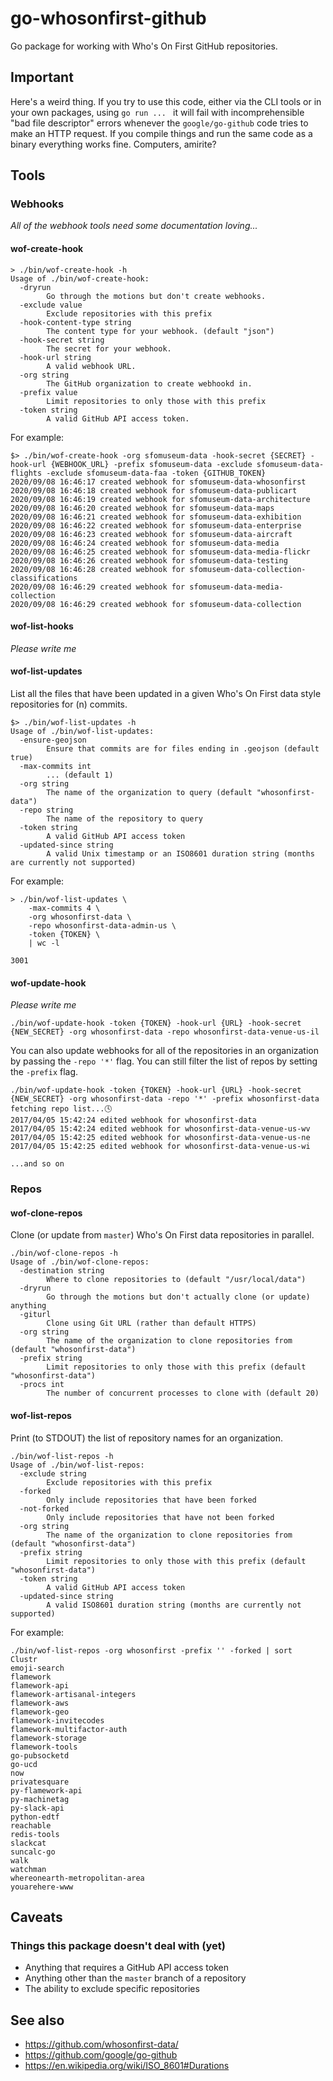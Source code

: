 # go-whosonfirst-github

Go package for working with Who's On First GitHub repositories.

## Important

Here's a weird thing. If you try to use this code, either via the CLI tools or in your own packages, using `go run ... ` it will fail with incomprehensible "bad file descriptor" errors whenever the `google/go-github` code tries to make an HTTP request. If you compile things and run the same code as a binary everything works fine. Computers, amirite?

## Tools

### Webhooks

_All of the webhook tools need some documentation loving..._

#### wof-create-hook

```
> ./bin/wof-create-hook -h
Usage of ./bin/wof-create-hook:
  -dryrun
    	Go through the motions but don't create webhooks.
  -exclude value
    	Exclude repositories with this prefix
  -hook-content-type string
    	The content type for your webhook. (default "json")
  -hook-secret string
    	The secret for your webhook.
  -hook-url string
    	A valid webhook URL.
  -org string
    	The GitHub organization to create webhookd in.
  -prefix value
    	Limit repositories to only those with this prefix
  -token string
    	A valid GitHub API access token.
```

For example:

```
$> ./bin/wof-create-hook -org sfomuseum-data -hook-secret {SECRET} -hook-url {WEBHOOK_URL} -prefix sfomuseum-data -exclude sfomuseum-data-flights -exclude sfomuseum-data-faa -token {GITHUB_TOKEN}
2020/09/08 16:46:17 created webhook for sfomuseum-data-whosonfirst
2020/09/08 16:46:18 created webhook for sfomuseum-data-publicart
2020/09/08 16:46:19 created webhook for sfomuseum-data-architecture
2020/09/08 16:46:20 created webhook for sfomuseum-data-maps
2020/09/08 16:46:21 created webhook for sfomuseum-data-exhibition
2020/09/08 16:46:22 created webhook for sfomuseum-data-enterprise
2020/09/08 16:46:23 created webhook for sfomuseum-data-aircraft
2020/09/08 16:46:24 created webhook for sfomuseum-data-media
2020/09/08 16:46:25 created webhook for sfomuseum-data-media-flickr
2020/09/08 16:46:26 created webhook for sfomuseum-data-testing
2020/09/08 16:46:28 created webhook for sfomuseum-data-collection-classifications
2020/09/08 16:46:29 created webhook for sfomuseum-data-media-collection
2020/09/08 16:46:29 created webhook for sfomuseum-data-collection
```

#### wof-list-hooks

_Please write me_

#### wof-list-updates

List all the files that have been updated in a given Who's On First data style repositories for (n) commits.

```
$> ./bin/wof-list-updates -h
Usage of ./bin/wof-list-updates:
  -ensure-geojson
    	Ensure that commits are for files ending in .geojson (default true)
  -max-commits int
    	... (default 1)
  -org string
    	The name of the organization to query (default "whosonfirst-data")
  -repo string
    	The name of the repository to query
  -token string
    	A valid GitHub API access token
  -updated-since string
    	A valid Unix timestamp or an ISO8601 duration string (months are currently not supported)
```

For example:

```
> ./bin/wof-list-updates \
	-max-commits 4 \
	-org whosonfirst-data \
	-repo whosonfirst-data-admin-us \
	-token {TOKEN} \
    | wc -l
    
3001
```

#### wof-update-hook

_Please write me_

```
./bin/wof-update-hook -token {TOKEN} -hook-url {URL} -hook-secret {NEW_SECRET} -org whosonfirst-data -repo whosonfirst-data-venue-us-il
```

You can also update webhooks for all of the repositories in an organization by passing the `-repo '*'` flag. You can still filter the list of repos by setting the `-prefix` flag.

```
./bin/wof-update-hook -token {TOKEN} -hook-url {URL} -hook-secret {NEW_SECRET} -org whosonfirst-data -repo '*' -prefix whosonfirst-data
fetching repo list...🕓 
2017/04/05 15:42:24 edited webhook for whosonfirst-data
2017/04/05 15:42:24 edited webhook for whosonfirst-data-venue-us-wv
2017/04/05 15:42:25 edited webhook for whosonfirst-data-venue-us-ne
2017/04/05 15:42:25 edited webhook for whosonfirst-data-venue-us-wi

...and so on
```

### Repos

#### wof-clone-repos

Clone (or update from `master`) Who's On First data repositories in parallel.

```
./bin/wof-clone-repos -h
Usage of ./bin/wof-clone-repos:
  -destination string
    	Where to clone repositories to (default "/usr/local/data")
  -dryrun
    	Go through the motions but don't actually clone (or update) anything
  -giturl
    	Clone using Git URL (rather than default HTTPS)
  -org string
    	The name of the organization to clone repositories from (default "whosonfirst-data")
  -prefix string
    	Limit repositories to only those with this prefix (default "whosonfirst-data")
  -procs int
    	The number of concurrent processes to clone with (default 20)
```

#### wof-list-repos

Print (to STDOUT) the list of repository names for an organization.

```
./bin/wof-list-repos -h
Usage of ./bin/wof-list-repos:
  -exclude string
    	Exclude repositories with this prefix
  -forked
    	Only include repositories that have been forked
  -not-forked
    	Only include repositories that have not been forked
  -org string
    	The name of the organization to clone repositories from (default "whosonfirst-data")
  -prefix string
    	Limit repositories to only those with this prefix (default "whosonfirst-data")
  -token string
    	A valid GitHub API access token
  -updated-since string
    	A valid ISO8601 duration string (months are currently not supported)
```

For example:

```
./bin/wof-list-repos -org whosonfirst -prefix '' -forked | sort
Clustr
emoji-search
flamework
flamework-api
flamework-artisanal-integers
flamework-aws
flamework-geo
flamework-invitecodes
flamework-multifactor-auth
flamework-storage
flamework-tools
go-pubsocketd
go-ucd
now
privatesquare
py-flamework-api
py-machinetag
py-slack-api
python-edtf
reachable
redis-tools
slackcat
suncalc-go
walk
watchman
whereonearth-metropolitan-area
youarehere-www
```

## Caveats

### Things this package doesn't deal with (yet)

* Anything that requires a GitHub API access token
* Anything other than the `master` branch of a repository
* The ability to exclude specific repositories

## See also

* https://github.com/whosonfirst-data/
* https://github.com/google/go-github
* https://en.wikipedia.org/wiki/ISO_8601#Durations